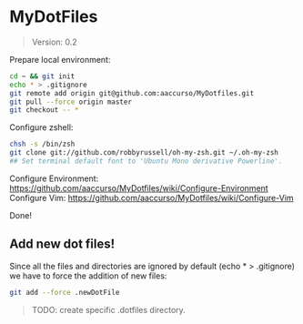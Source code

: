 # MyDotFiles #
> Version: 0.2

Prepare local environment:
```sh
cd ~ && git init
echo * > .gitignore
git remote add origin git@github.com:aaccurso/MyDotfiles.git
git pull --force origin master
git checkout -- *
```

Configure zshell:
```sh
chsh -s /bin/zsh
git clone git://github.com/robbyrussell/oh-my-zsh.git ~/.oh-my-zsh
## Set terminal default font to 'Ubuntu Mono derivative Powerline'.
```

Configure Environment: https://github.com/aaccurso/MyDotfiles/wiki/Configure-Environment
Configure Vim: https://github.com/aaccurso/MyDotfiles/wiki/Configure-Vim

Done!

## Add new dot files! ##
Since all the files and directories are ignored by default (echo * > .gitignore) we have to force the addition of new files:
```sh
git add --force .newDotFile
```

> TODO: create specific .dotfiles directory.
